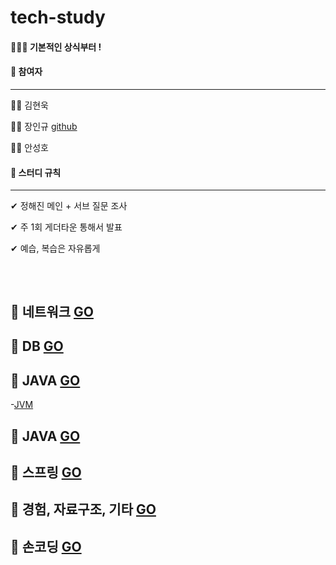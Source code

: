 # tech-study

 #### 📝👦💡 기본적인 상식부터 !
 
#### 📌  참여자

---------------------------

👩🏻 김현욱 []()

🧑🏻 장인규 [github](github.com/inguuu)

👦🏻 안성호 []()


#### 📌  스터디 규칙

---------------------------

✔ 정해진 메인 + 서브 질문 조사

✔ 주 1회 게더타운 통해서 발표 

✔ 예습, 복습은 자유롭게 



## 
<br/>

## 📗 네트워크 [GO](https://github.com/no-in/tech-study/wiki)

## 📗 DB [GO](https://github.com/no-in/tech-study/wiki)

## 📗 JAVA [GO](https://github.com/no-in/tech-study/wiki)

 -[JVM](https://github.com/no-in/tech-study/wiki/JVM)
 
## 📗 JAVA [GO](https://github.com/no-in/tech-study/wiki)

## 📗 스프링 [GO](https://github.com/no-in/tech-study/wiki)

## 📗 경험, 자료구조, 기타 [GO](https://github.com/no-in/tech-study/wiki)

## 📗 손코딩 [GO](https://github.com/no-in/tech-study/wiki)


